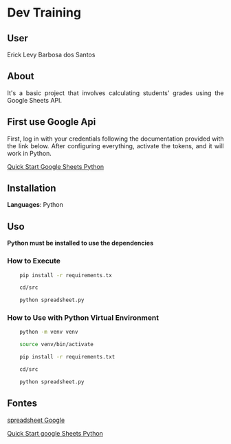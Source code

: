 # Dev Training


## User
Erick Levy Barbosa dos Santos


## About
<p align='justify'>It's a basic project that involves calculating students' grades using the Google Sheets API.</p>


## First use Google Api

<p align='justify'>First, log in with your credentials following the documentation provided with the link below. After configuring everything, activate the tokens, and it will work in Python. </p> 

[Quick Start Google Sheets Python](https://developers.google.com/sheets/api/quickstart/python)

## Installation

**Languages**: Python<br>

## Uso 

**Python must be installed to use the dependencies**

### How to Execute

```bash
    pip install -r requirements.tx
```
```bash
    cd/src
```
```bash
    python spreadsheet.py
```

### How to Use with Python Virtual Environment

```bash
    python -m venv venv
```
```bash
    source venv/bin/activate
```
```bash
    pip install -r requirements.txt
```
```bash
    cd/src
```
```bash
    python spreadsheet.py
```




## Fontes

[spreadsheet Google](https://docs.google.com/spreadsheets/d/1bfmsfL02MqCkmuoLs-LDBIIUtOKuP5Z8spS4fZC_kdA/edit#gid=0)

[Quick Start google Sheets Python](https://developers.google.com/sheets/api/quickstart/python?hl=pt-br)